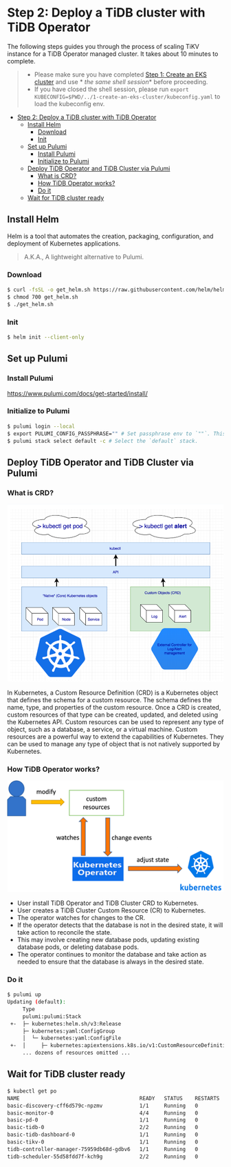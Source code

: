 # Step 2: Deploy a TiDB cluster with TiDB Operator

The following steps guides you through the process of scaling TiKV instance for a TiDB Operator managed cluster. It takes about
10 minutes to complete.

> - Please make sure you have completed [Step 1: Create an EKS cluster](../1-create-an-eks-cluster/README.md) and use *
    *_the same shell session_** before proceeding.
> - If you have closed the shell session, please run `export KUBECONFIG=$PWD/../1-create-an-eks-cluster/kubeconfig.yaml`
    to load the kubeconfig env.

<!-- TOC -->
* [Step 2: Deploy a TiDB cluster with TiDB Operator](#step-2-deploy-a-tidb-cluster-with-tidb-operator)
  * [Install Helm](#install-helm)
    * [Download](#download)
    * [Init](#init)
  * [Set up Pulumi](#set-up-pulumi)
    * [Install Pulumi](#install-pulumi)
    * [Initialize to Pulumi](#initialize-to-pulumi)
  * [Deploy TiDB Operator and TiDB Cluster via Pulumi](#deploy-tidb-operator-and-tidb-cluster-via-pulumi)
    * [What is CRD?](#what-is-crd)
    * [How TiDB Operator works?](#how-tidb-operator-works)
    * [Do it](#do-it)
  * [Wait for TiDB cluster ready](#wait-for-tidb-cluster-ready)
<!-- TOC -->

## Install Helm

Helm is a tool that automates the creation, packaging, configuration, and deployment of Kubernetes applications.

> A.K.A., A lightweight alternative to Pulumi.

### Download

```bash
$ curl -fsSL -o get_helm.sh https://raw.githubusercontent.com/helm/helm/main/scripts/get-helm-3
$ chmod 700 get_helm.sh
$ ./get_helm.sh
```

### Init

```bash
$ helm init --client-only
```

## Set up Pulumi

### Install Pulumi

   https://www.pulumi.com/docs/get-started/install/

### Initialize to Pulumi

```bash
$ pulumi login --local
$ export PULUMI_CONFIG_PASSPHRASE="" # Set passphrase env to `""`. This passphrase is required by Pulumi and was created by Lab maintainer.
$ pulumi stack select default -c # Select the `default` stack.
```

## Deploy TiDB Operator and TiDB Cluster via Pulumi

### What is CRD?

![kubernetes_resource_definition](../.imgs/kubernetes_resource_definition.png)

In Kubernetes, a Custom Resource Definition (CRD) is a Kubernetes object that defines the schema for a custom resource. The schema defines the name, type, and properties of the custom resource.
Once a CRD is created, custom resources of that type can be created, updated, and deleted using the Kubernetes API. Custom resources can be used to represent any type of object, such as a database, a service, or a virtual machine.
Custom resources are a powerful way to extend the capabilities of Kubernetes. They can be used to manage any type of object that is not natively supported by Kubernetes.

### How TiDB Operator works?

![kubernetes_control](../.imgs/kubernetes_control.png)

- User install TiDB Operator and TiDB Cluster CRD to Kubernetes.
- User creates a TiDB Cluster Custom Resource (CR) to Kubernetes.
- The operator watches for changes to the CR.
- If the operator detects that the database is not in the desired state, it will take action to reconcile the state.
- This may involve creating new database pods, updating existing database pods, or deleting database pods.
- The operator continues to monitor the database and take action as needed to ensure that the database is always in the desired state.

### Do it

```bash
$ pulumi up
Updating (default):
     Type                                                                  Name                                      Status
     pulumi:pulumi:Stack                                                   2-deploy-tidb-with-tidb-operator-default
 +-  ├─ kubernetes:helm.sh/v3:Release                                      tidb-operator                             craeted (22s)
     ├─ kubernetes:yaml:ConfigGroup                                        tidb-operator-crds
     │  └─ kubernetes:yaml:ConfigFile                                      crds/tidb-operator-v1.4.4.yaml
 +-  │     ├─ kubernetes:apiextensions.k8s.io/v1:CustomResourceDefinition  tidbinitializers.pingcap.com              craeted (2s)
     ... dozens of resources omitted ...
```

## Wait for TiDB cluster ready

```bash
$ kubectl get po
NAME                                       READY   STATUS    RESTARTS   AGE
basic-discovery-cff6d579c-npzmv            1/1     Running   0          60m
basic-monitor-0                            4/4     Running   0          60m
basic-pd-0                                 1/1     Running   0          29m
basic-tidb-0                               2/2     Running   0          27m
basic-tidb-dashboard-0                     1/1     Running   0          29m
basic-tikv-0                               1/1     Running   0          28m
tidb-controller-manager-75959db68d-gdbv6   1/1     Running   0          61m
tidb-scheduler-55d58fdd7f-kch9g            2/2     Running   0          61m
```
